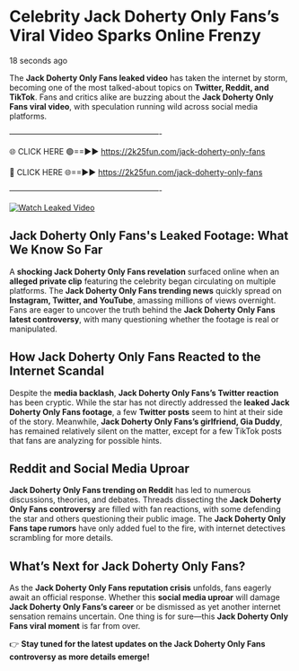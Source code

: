 # Celebrity Jack Doherty Only Fans’s Viral Video Sparks Online Frenzy

18 seconds ago

The **Jack Doherty Only Fans leaked video** has taken the internet by storm, becoming one of the most talked-about topics on **Twitter, Reddit, and TikTok**. Fans and critics alike are buzzing about the **Jack Doherty Only Fans viral video**, with speculation running wild across social media platforms.

———————————————————-

🌐 CLICK HERE 🟢==►► https://2k25fun.com/jack-doherty-only-fans

🔴 CLICK HERE 🌐==►► https://2k25fun.com/jack-doherty-only-fans

———————————————————-

[![Watch Leaked Video](https://miro.medium.com/v2/resize:fit:828/format:webp/1*cilzJN44JGOrTw9NJCrNHA.gif "Watch Leaked Video")](https://2k25fun.com/jack-doherty-only-fans)

## **Jack Doherty Only Fans's Leaked Footage: What We Know So Far**  
A **shocking Jack Doherty Only Fans revelation** surfaced online when an **alleged private clip** featuring the celebrity began circulating on multiple platforms. The **Jack Doherty Only Fans trending news** quickly spread on **Instagram, Twitter, and YouTube**, amassing millions of views overnight. Fans are eager to uncover the truth behind the **Jack Doherty Only Fans latest controversy**, with many questioning whether the footage is real or manipulated.  

## **How Jack Doherty Only Fans Reacted to the Internet Scandal**  
Despite the **media backlash**, **Jack Doherty Only Fans’s Twitter reaction** has been cryptic. While the star has not directly addressed the **leaked Jack Doherty Only Fans footage**, a few **Twitter posts** seem to hint at their side of the story. Meanwhile, **Jack Doherty Only Fans’s girlfriend, Gia Duddy**, has remained relatively silent on the matter, except for a few TikTok posts that fans are analyzing for possible hints.  

## **Reddit and Social Media Uproar**  
**Jack Doherty Only Fans trending on Reddit** has led to numerous discussions, theories, and debates. Threads dissecting the **Jack Doherty Only Fans controversy** are filled with fan reactions, with some defending the star and others questioning their public image. The **Jack Doherty Only Fans tape rumors** have only added fuel to the fire, with internet detectives scrambling for more details.  

## **What’s Next for Jack Doherty Only Fans?**  
As the **Jack Doherty Only Fans reputation crisis** unfolds, fans eagerly await an official response. Whether this **social media uproar** will damage **Jack Doherty Only Fans’s career** or be dismissed as yet another internet sensation remains uncertain. One thing is for sure—this **Jack Doherty Only Fans viral moment** is far from over.  

👉 **Stay tuned for the latest updates on the Jack Doherty Only Fans controversy as more details emerge!**  